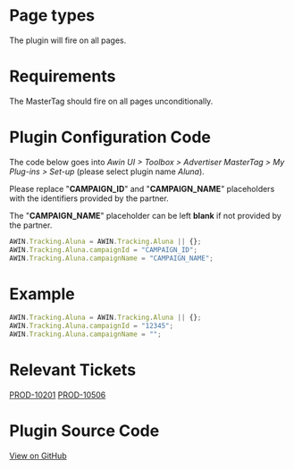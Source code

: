 
# Page types

The plugin will fire on all pages.

# Requirements

The MasterTag should fire on all pages unconditionally.

# Plugin Configuration Code

The code below goes into *Awin UI \> Toolbox \> Advertiser MasterTag \>
My Plug-ins \> Set-up* (please select plugin name *Aluna*).

Please replace "**CAMPAIGN_ID**" and "**CAMPAIGN_NAME**" placeholders
with the identifiers provided by the partner.

The "**CAMPAIGN_NAME**" placeholder can be left **blank** if not
provided by the partner.


``` javascript
AWIN.Tracking.Aluna = AWIN.Tracking.Aluna || {};
AWIN.Tracking.Aluna.campaignId = "CAMPAIGN_ID";
AWIN.Tracking.Aluna.campaignName = "CAMPAIGN_NAME";
```


# Example


``` javascript
AWIN.Tracking.Aluna = AWIN.Tracking.Aluna || {};
AWIN.Tracking.Aluna.campaignId = "12345";
AWIN.Tracking.Aluna.campaignName = "";
```


# Relevant Tickets

[PROD-10201](https://jira.awin.com/browse/PROD-10520)
[PROD-10506](https://jira.awin.com/browse/PROD-10506)

# Plugin Source Code

[View on
GitHub](https://github.com/awin/tracking-advertiser-mastertag/blob/master/src/plugins/thirdParty/aluna/plugin.js)